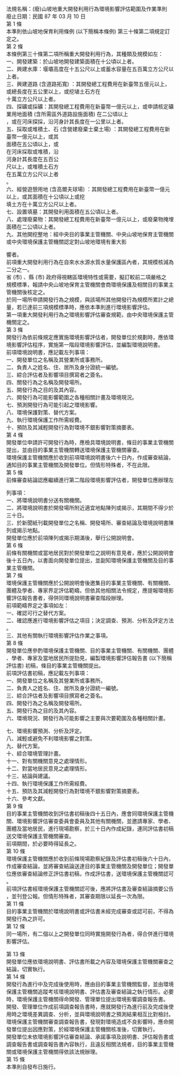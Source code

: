 法規名稱：(廢)山坡地重大開發利用行為環境影響評估範圍及作業準則  
廢止日期：民國 87 年 03 月 10 日  
第 1 條  
本準則依山坡地保育利用條例 (以下簡稱本條例) 第三十條第二項規定訂  
定之。  
第 2 條  
本條例第三十條第二項所稱重大開發利用行為，其種類及規模如左：  
一、開發建築：於山坡地開發建築面積在十公頃以上者。  
二、興建水庫：堰壩高度在十五公尺以上或蓄水容量在五百萬立方公尺以  
上者。  
三、興建道路 (含道路拓寬) ：其開發總工程費用在新臺幣五億元以上，  
或總長度在五公里以上，或挖埴土石方在  
十萬立方公尺以上者。  
四、探礦或採礦：其開發總工程費用在新臺幣一億元以上，或申請核定礦  
業用地面積 (含所需區外道路設施面積) 在二公頃以上  
，或在河床探採，沿河身計其長度在一公里以上者。  
五、採取或堆積土、石 (含營建廢棄士棄土場) ：其開發總工程費用在新  
臺幣一億元以上，或其  
面積在五公頃以上，或  
在河床採取或堆積，沿  
河身計其長度在五百公  
尺以上，或堆積土石方  
在五萬立方公尺以上者  
。  
六、經營遊憩用地 (含高爾夫球場) ：其開發總工程費用在新臺幣一億元  
以上，或其面積在十公頃以上或挖  
填土方在十萬立方公尺以上者。  
七、設置填墓：其開發利用面積在五公頃以上者。  
八、處理廢棄物：其開發總工程費用在新臺幣一億元以上，或廢棄物掩埋  
面積在二公頃以上者。  
九、其他開挖整地：經中央目的事業主管機關、中央山坡地保育主管機關  
或中央環境保護主管機關認定對山坡地環境有重大影  


響者。  
前項重大開發利用行為在自來水水源水質水量保護區內者，其規模核減為  
二分之一。  
省 (市) 、縣 (市) 政府得視轄區環境特性或需要，擬訂較前二項嚴格之  
規模標準，報請中央山坡地保育主管機關會商環境保護及相關目的事業主  
管機關後核定之。  
於同一場所申請開發行為之規模，與該場所其他開發行為規模所累計之總  
量，若已達前三項規模標準時，應依本準則進行環境影響評估。  
第一項重大開發利用行為之環境影響評估審查規範，由中央環境保護主管  
機關定之。  
第 3 條  
開發行為依前條規定應實施環境影響評估者，開發單位於規劃時，應依環  
境影響評估程序，實施第一階段環境影響評估，並編製環境說明書。  
前項環境說明書，應記載左列事項：  
一、開發單位之名稱及其營業所或事務所。  
二、負責人之姓名、住、居所及身分證統一編號。  
三、綜合評估者及影響項目撰寫者之簽名。  
四、關發行為之名稱及開發場所。  
五、開發行為之目的及其內容。  
六、開發行為可能影響範圍之各種相關計畫及環境現況。  
七、預測開發行為可能引起之環境影響。  
八、環境保護對策、替代方案。  
九、執行環境保護工作所需經費。  
十、預防及其減輕開發行為對環境不銀影響對策摘要表。  
第 4 條  
開發單位申請許可開發行為時，應檢具環境說明書，條目的事業主管機關  
提出，並由目的事業主管機關轉送環境保護主管機關審查。  
環境保護主管機關應於收到前項環境說明書後六十日內，作成審查結論，  
通知目的事業主管機關及開發單位。但情形特殊者，不在此限。  
第 5 條  
前條審查結論認應繼續進行第二階段環境影響評估者，開發單位應辦理左  


列事項：  
一、將環境說明書分送有關機關。  
二、將環境說明書於開發場所附近適宜地點陳列或揭示，其期間不得少於  
三十日。  
三、於新聞紙刊載開發單位之名稱、開發場所、審查結論及環境說明書陳  
列或揭示地點。  
開發單位應於前項陳列或揭示期滿後，舉行公開說明會。  
第 6 條  
前條有關機關或當地居民對於開發單位之說明有意見者，應於公開說明會  
後十五日內，以書面向開發單位提出，並副知環境保護主管機關及目的事  
業主管機關。  
第 7 條  
環境保護主管機關應於公開說明會後邀集目的事業主管機關、有關機關、  
團體及學者、專家界定評估範疇。但依其他相關法令規定，應提報環境影  
響評估報告書者，得併同環境說明書審查階段辦理。  
前項範疇界定之事項如左：  
一、確認可行之替代方案。  
二、確認應進行環境影響評估之項目；決定調查、預測、分析及評定方法  
。  
三、其他有關執行環境影響評估作業之事項。  
第 8 條  
開發單位應參酌環境保護主管機關、目的事業主管機關、有關機關、團體  
、學者、專家及當地居民所提劾見，編製環境影響評估報告書 (以下簡稱  
評估書) 初稿，條目的事業主管機關提出。  
前項評估書初稿，應記載左列事項：  
一、開發單位之名稱及其營業所或事務所。  
二、負責人之姓名、住、居所及身分證統一編號。  
三、綜合評估者及影響項目撰寫者之簽名。  
四、開發行為之名稱及開發場所。  
五、開發行為之目的及其內容。  
六、環境現況、開發行為可能影響之主要與次要範圍及各種相關計畫。  


七、環境影響預測、分析及評定。  
八、減輕或避免不利環境影響之對策。  
九、替代方案。  
十、綜合環境管理計畫。  
十一、對有關機關意見之處理情形。  
十二、對當地居民意見之處理情形。  
十三、結論與建議。  
十四、執行環境保護工作所需經費。  
十五、預防及其減輕開發行為對環境不銀影響對策摘要表。  
十六、參考文獻。  
第 9 條  
目的事業主管機關收到評估書初稿後四十五日內，應會同環境保護主管機  
關、環境影響評估審查委員會委員及其他有關機關，並邀請專家、學者、  
團體及當地居民，進行現場勘察，於三十日內作成紀錄，連同評估書初稿  
送交環境保護主管機關審查。  
前項期間，於必要時得延長之。  
第 10 條  
環境保護主管機關應於收到前條現場勘察紀錄及評估書初稿後六十日內，  
作成審查結論，並將審查結論送達目的事業主管機關及開發單位；開發單  
位應依審查結論修正評估書初稿，作成評估書，送環境保護主管機關認可  
。  
前項評估書經環境保護主管機關認可後，應將評估書及審查結論摘要公告  
，並刊登公報。但情形特殊者，其審查期限以延長一次為限。  
第 11 條  
目的事業主管機關於環境說明書或評估書未經完成審查或認可前，不得為  
開發行為之許可。  
第 12 條  
同一場所，有二個以上之開發單位同時實施開發行為者，得合併進行環境  
影響評估。  


第 13 條  
開發單位應依環境說明書、評估書所載之內容及環境保護主管機關審查之  
結論，切實執行。  
第 14 條  
開發行為進行中及完成後使用時，應由目的事業主管機關監督，並由環境  
保護主管機關追蹤考垓環境說明書、評估書及審查結論之執行情形。必要  
時，環境保護主管機關得命開發、管理單位提出環境影響調查報告書。  
開發、管理單位作成前項調查報告書時，應就開發行為進行前及完成後使  
用時之環境差異調查、分析，並與環境說明書之預測結果相互比對檢討。  
環境保護主管機關審查調查報告書，發現對環境造成不良影響時，應命開  
發單位提出因應對策，於經環境保護主管機關核准後，切實執行。  
開發單位未依環境影響評估審查結論、承諾事項及說明書、評估報告書或  
調查報告書或調查報告書內容執行，且違反相關法規者，目的事業主管機  
關或環境保護主管機關得依該法規辦理。  
第 15 條  
本準則自發布日施行。  


